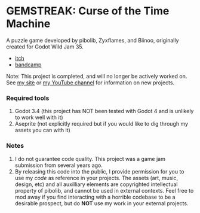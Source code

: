 # GEMSTREAK: Curse of the Time Machine

A puzzle game developed by pibolib, Zyxflames, and Biinoo, originally created for Godot Wild Jam 35.

* [itch](https://pibolib.itch.io/gemstreak)
* [bandcamp](https://pibolib.bandcamp.com/album/gemstreak-curse-of-the-time-machine-ost)

Note: This project is completed, and will no longer be actively worked on. See [my site](https://www.pibolib.xyz) or [my YouTube channel](https://www.youtube.com/@pibolib) for information on new projects.

### Required tools

1. Godot 3.4 (this project has NOT been tested with Godot 4 and is unlikely to work well with it)
2. Aseprite (not explicitly required but if you would like to dig through my assets you can with it)

### Notes

1. I do not guarantee code quality. This project was a game jam submission from several years ago.
2. By releasing this code into the public, I provide permission for you to use my *code* as reference in your projects. The assets (art, music, design, etc) and all auxilliary elements are copyrighted intellectual property of pibolib, and cannot be used in external contexts. Feel free to mod away if you find interacting with a horrible codebase to be a desirable prospect, but do **NOT** use my work in your external projects.
